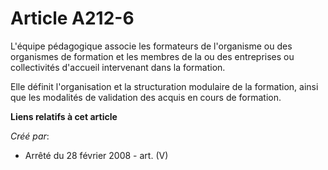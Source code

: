 # Article A212-6

L'équipe pédagogique associe les formateurs de l'organisme ou des organismes de formation et les membres de la ou des
entreprises ou collectivités d'accueil intervenant dans la formation.

Elle définit l'organisation et la structuration modulaire de la formation, ainsi que les modalités de validation des acquis
en cours de formation.

**Liens relatifs à cet article**

_Créé par_:

  - Arrêté du 28 février 2008 - art. (V)
